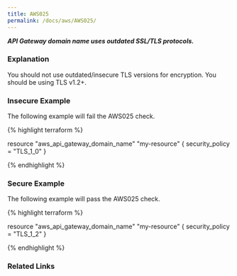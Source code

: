 ```yaml
---
title: AWS025
permalink: /docs/aws/AWS025/
---
```


***API Gateway domain name uses outdated SSL/TLS protocols.***

### Explanation


You should not use outdated/insecure TLS versions for encryption. You should be using TLS v1.2+.



### Insecure Example

The following example will fail the AWS025 check.

{% highlight terraform %}

resource "aws_api_gateway_domain_name" "my-resource" {
	security_policy = "TLS_1_0"
}

{% endhighlight %}



### Secure Example

The following example will pass the AWS025 check.

{% highlight terraform %}

resource "aws_api_gateway_domain_name" "my-resource" {
	security_policy = "TLS_1_2"
}

{% endhighlight %}


### Related Links



